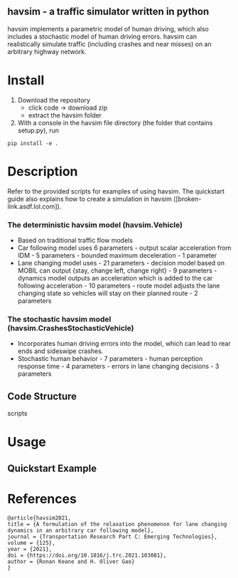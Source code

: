 ## havsim - a traffic simulator written in python
havsim implements a parametric model of human driving, which also includes a stochastic model of human driving errors. havsim can realistically simulate traffic (including crashes and near misses) on an arbitrary highway network.

# Install
1. Download the repository
     - click code -> download zip
     - extract the havsim folder
2. With a console in the havsim file directory (the folder that contains setup.py), run 
```
pip install -e .
```

# Description
Refer to the provided scripts for examples of using havsim. The quickstart guide also explains how to create a simulation in havsim ([broken-link.asdf.lol.com]).

### The deterministic havsim model (havsim.Vehicle) 
- Based on traditional traffic flow models
- Car following model uses 6 parameters
       - output scalar acceleration from IDM - 5 parameters
       - bounded maximum deceleration - 1 parameter
- Lane changing model uses - 21 parameters
       - decision model based on MOBIL can output {stay, change left, change right} - 9 parameters
       - dynamics model outputs an acceleration which is added to the car following acceleration - 10 parameters
       - route model adjusts the lane changing state so vehicles will stay on their planned route - 2 parameters

### The stochastic havsim model (havsim.CrashesStochasticVehicle)
- Incorporates human driving errors into the model, which can lead to rear ends and sideswipe crashes.
- Stochastic human behavior - 7 parameters
       - human perception response time - 4 parameters
       - errors in lane changing decisions - 3 parameters

## Code Structure
scripts


# Usage
## Quickstart Example

# References
```
@article{havsim2021,
title = {A formulation of the relaxation phenomenon for lane changing dynamics in an arbitrary car following model},
journal = {Transportation Research Part C: Emerging Technologies},
volume = {125},
year = {2021},
doi = {https://doi.org/10.1016/j.trc.2021.103081},
author = {Ronan Keane and H. Oliver Gao}
}
```
